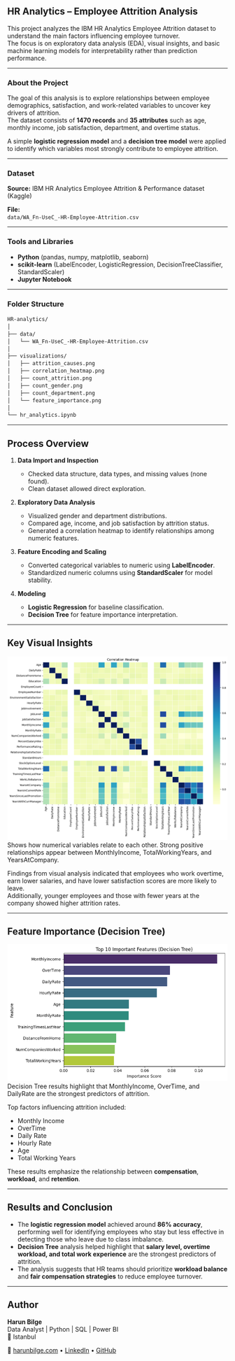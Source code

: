 ## HR Analytics – Employee Attrition Analysis

This project analyzes the IBM HR Analytics Employee Attrition dataset to understand the main factors influencing employee turnover.  
The focus is on exploratory data analysis (EDA), visual insights, and basic machine learning models for interpretability rather than prediction performance.

---

### About the Project
The goal of this analysis is to explore relationships between employee demographics, satisfaction, and work-related variables to uncover key drivers of attrition.  
The dataset consists of **1470 records** and **35 attributes** such as age, monthly income, job satisfaction, department, and overtime status.

A simple **logistic regression model** and a **decision tree model** were applied to identify which variables most strongly contribute to employee attrition.

---

### Dataset
**Source:** IBM HR Analytics Employee Attrition & Performance dataset (Kaggle)  

**File:**  
`data/WA_Fn-UseC_-HR-Employee-Attrition.csv`

---

### Tools and Libraries
- **Python** (pandas, numpy, matplotlib, seaborn)  
- **scikit-learn** (LabelEncoder, LogisticRegression, DecisionTreeClassifier, StandardScaler)  
- **Jupyter Notebook**

---

### Folder Structure

```bash
HR-analytics/
│
├── data/
│   └── WA_Fn-UseC_-HR-Employee-Attrition.csv
│
├── visualizations/
│   ├── attrition_causes.png
│   ├── correlation_heatmap.png
│   ├── count_attrition.png
│   ├── count_gender.png
│   ├── count_department.png
│   └── feature_importance.png
│
└── hr_analytics.ipynb
```

---

## Process Overview

1. **Data Import and Inspection**
   - Checked data structure, data types, and missing values (none found).  
   - Clean dataset allowed direct exploration.

2. **Exploratory Data Analysis**
   - Visualized gender and department distributions.  
   - Compared age, income, and job satisfaction by attrition status.  
   - Generated a correlation heatmap to identify relationships among numeric features.

3. **Feature Encoding and Scaling**
   - Converted categorical variables to numeric using **LabelEncoder**.  
   - Standardized numeric columns using **StandardScaler** for model stability.

4. **Modeling**
   - **Logistic Regression** for baseline classification.  
   - **Decision Tree** for feature importance interpretation.

---

## Key Visual Insights
![Correlation Heatmap — Relationships Between Numeric Features](visualizations/correlation_heatmap.png) 
Shows how numerical variables relate to each other. Strong positive relationships appear between MonthlyIncome, TotalWorkingYears, and YearsAtCompany.

Findings from visual analysis indicated that employees who work overtime, earn lower salaries, and have lower satisfaction scores are more likely to leave.  
Additionally, younger employees and those with fewer years at the company showed higher attrition rates.

---

## Feature Importance (Decision Tree)

![Top 10 Features Impacting Employee Attrition](visualizations/feature_importance.png) 
Decision Tree results highlight that MonthlyIncome, OverTime, and DailyRate are the strongest predictors of attrition.

Top factors influencing attrition included:

- Monthly Income  
- OverTime  
- Daily Rate  
- Hourly Rate  
- Age  
- Total Working Years  

These results emphasize the relationship between **compensation**, **workload**, and **retention**.

---

## Results and Conclusion

- The **logistic regression model** achieved around **86% accuracy**, performing well for identifying employees who stay but less effective in detecting those who leave due to class imbalance.  
- **Decision Tree** analysis helped highlight that **salary level, overtime workload, and total work experience** are the strongest predictors of attrition.  
- The analysis suggests that HR teams should prioritize **workload balance** and **fair compensation strategies** to reduce employee turnover.

---

## Author

**Harun Bilge**  
Data Analyst | Python | SQL | Power BI  
📍 Istanbul  

🔗 [harunbilge.com](https://harunbilge.com) • [LinkedIn](https://www.linkedin.com/in/harun-bilge-b65a2a292) • [GitHub](https://github.com/Harun-Bilge)



